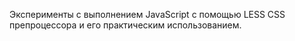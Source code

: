 Эксперименты с выполнением JavaScript с помощью LESS CSS препроцессора и его практическим использованием. 
